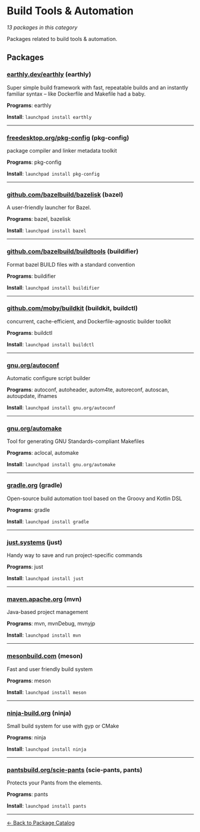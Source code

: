 # Build Tools & Automation

*13 packages in this category*

Packages related to build tools & automation.

## Packages

### [earthly.dev/earthly](../packages/earthly.dev/earthly/index.md) (earthly)

Super simple build framework with fast, repeatable builds and an instantly familiar syntax – like Dockerfile and Makefile had a baby.

**Programs**: earthly

**Install**: `launchpad install earthly`

---

### [freedesktop.org/pkg-config](../packages/freedesktop.org/pkg-config/index.md) (pkg-config)

package compiler and linker metadata toolkit

**Programs**: pkg-config

**Install**: `launchpad install pkg-config`

---

### [github.com/bazelbuild/bazelisk](../packages/github.com/bazelbuild/bazelisk.md) (bazel)

A user-friendly launcher for Bazel.

**Programs**: bazel, bazelisk

**Install**: `launchpad install bazel`

---

### [github.com/bazelbuild/buildtools](../packages/github.com/bazelbuild/buildtools.md) (buildifier)

Format bazel BUILD files with a standard convention

**Programs**: buildifier

**Install**: `launchpad install buildifier`

---

### [github.com/moby/buildkit](../packages/github.com/moby/buildkit.md) (buildkit, buildctl)

concurrent, cache-efficient, and Dockerfile-agnostic builder toolkit

**Programs**: buildctl

**Install**: `launchpad install buildctl`

---

### [gnu.org/autoconf](../packages/gnu.org/autoconf/index.md)

Automatic configure script builder

**Programs**: autoconf, autoheader, autom4te, autoreconf, autoscan, autoupdate, ifnames

**Install**: `launchpad install gnu.org/autoconf`

---

### [gnu.org/automake](../packages/gnu.org/automake/index.md)

Tool for generating GNU Standards-compliant Makefiles

**Programs**: aclocal, automake

**Install**: `launchpad install gnu.org/automake`

---

### [gradle.org](../packages/gradle.org/index.md) (gradle)

Open-source build automation tool based on the Groovy and Kotlin DSL

**Programs**: gradle

**Install**: `launchpad install gradle`

---

### [just.systems](../packages/just.systems/index.md) (just)

Handy way to save and run project-specific commands

**Programs**: just

**Install**: `launchpad install just`

---

### [maven.apache.org](../packages/maven.apache.org/index.md) (mvn)

Java-based project management

**Programs**: mvn, mvnDebug, mvnyjp

**Install**: `launchpad install mvn`

---

### [mesonbuild.com](../packages/mesonbuild.com/index.md) (meson)

Fast and user friendly build system

**Programs**: meson

**Install**: `launchpad install meson`

---

### [ninja-build.org](../packages/ninja-build.org/index.md) (ninja)

Small build system for use with gyp or CMake

**Programs**: ninja

**Install**: `launchpad install ninja`

---

### [pantsbuild.org/scie-pants](../packages/pantsbuild.org/scie-pants/index.md) (scie-pants, pants)

Protects your Pants from the elements.

**Programs**: pants

**Install**: `launchpad install pants`

---

[← Back to Package Catalog](../package-catalog.md)
